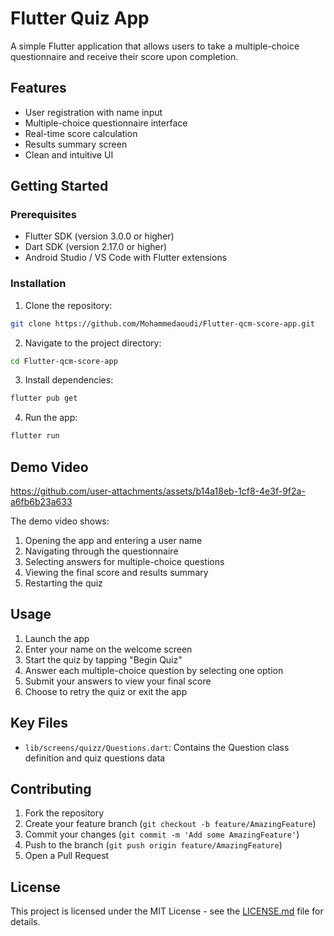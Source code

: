# Flutter Quiz App

A simple Flutter application that allows users to take a multiple-choice questionnaire and receive their score upon completion.

## Features

- User registration with name input
- Multiple-choice questionnaire interface
- Real-time score calculation
- Results summary screen
- Clean and intuitive UI

## Getting Started

### Prerequisites

- Flutter SDK (version 3.0.0 or higher)
- Dart SDK (version 2.17.0 or higher)
- Android Studio / VS Code with Flutter extensions

### Installation

1. Clone the repository:
```bash
git clone https://github.com/Mohammedaoudi/Flutter-qcm-score-app.git
```

2. Navigate to the project directory:
```bash
cd Flutter-qcm-score-app
```

3. Install dependencies:
```bash
flutter pub get
```

4. Run the app:
```bash
flutter run
```

## Demo Video

https://github.com/user-attachments/assets/b14a18eb-1cf8-4e3f-9f2a-a6fb6b23a633

The demo video shows:
1. Opening the app and entering a user name
2. Navigating through the questionnaire
3. Selecting answers for multiple-choice questions
4. Viewing the final score and results summary
5. Restarting the quiz


## Usage

1. Launch the app
2. Enter your name on the welcome screen
3. Start the quiz by tapping "Begin Quiz"
4. Answer each multiple-choice question by selecting one option
5. Submit your answers to view your final score
6. Choose to retry the quiz or exit the app

## Key Files

- `lib/screens/quizz/Questions.dart`: Contains the Question class definition and quiz questions data

## Contributing

1. Fork the repository
2. Create your feature branch (`git checkout -b feature/AmazingFeature`)
3. Commit your changes (`git commit -m 'Add some AmazingFeature'`)
4. Push to the branch (`git push origin feature/AmazingFeature`)
5. Open a Pull Request

## License

This project is licensed under the MIT License - see the [LICENSE.md](LICENSE.md) file for details.
